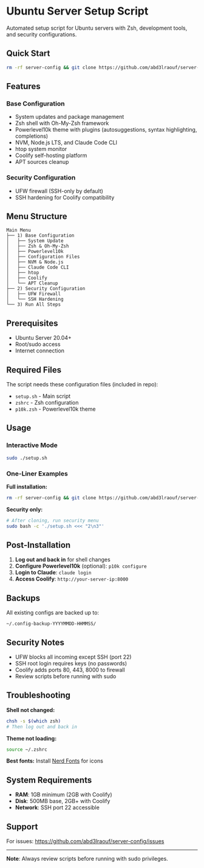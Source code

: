 # Ubuntu Server Setup Script

Automated setup script for Ubuntu servers with Zsh, development tools, and security configurations.

## Quick Start

```bash
rm -rf server-config && git clone https://github.com/abd3lraouf/server-config.git && cd server-config && chmod +x setup.sh && sudo ./setup.sh
```

## Features

### Base Configuration
- System updates and package management
- Zsh shell with Oh-My-Zsh framework
- Powerlevel10k theme with plugins (autosuggestions, syntax highlighting, completions)
- NVM, Node.js LTS, and Claude Code CLI
- htop system monitor
- Coolify self-hosting platform
- APT sources cleanup

### Security Configuration  
- UFW firewall (SSH-only by default)
- SSH hardening for Coolify compatibility

## Menu Structure

```
Main Menu
├── 1) Base Configuration
│   ├── System Update
│   ├── Zsh & Oh-My-Zsh
│   ├── Powerlevel10k
│   ├── Configuration Files
│   ├── NVM & Node.js
│   ├── Claude Code CLI
│   ├── htop
│   ├── Coolify
│   └── APT Cleanup
├── 2) Security Configuration
│   ├── UFW Firewall
│   └── SSH Hardening
└── 3) Run All Steps
```

## Prerequisites

- Ubuntu Server 20.04+ 
- Root/sudo access
- Internet connection

## Required Files

The script needs these configuration files (included in repo):
- `setup.sh` - Main script
- `zshrc` - Zsh configuration
- `p10k.zsh` - Powerlevel10k theme

## Usage

### Interactive Mode
```bash
sudo ./setup.sh
```

### One-Liner Examples

**Full installation:**
```bash
rm -rf server-config && git clone https://github.com/abd3lraouf/server-config.git && cd server-config && chmod +x setup.sh && sudo ./setup.sh
```

**Security only:**
```bash
# After cloning, run security menu
sudo bash -c './setup.sh <<< "2\n3"'
```

## Post-Installation

1. **Log out and back in** for shell changes
2. **Configure Powerlevel10k** (optional): `p10k configure`
3. **Login to Claude**: `claude login`
4. **Access Coolify**: `http://your-server-ip:8000`

## Backups

All existing configs are backed up to:
```
~/.config-backup-YYYYMMDD-HHMMSS/
```

## Security Notes

- UFW blocks all incoming except SSH (port 22)
- SSH root login requires keys (no passwords)
- Coolify adds ports 80, 443, 8000 to firewall
- Review scripts before running with sudo

## Troubleshooting

**Shell not changed:**
```bash
chsh -s $(which zsh)
# Then log out and back in
```

**Theme not loading:**
```bash
source ~/.zshrc
```

**Best fonts:** Install [Nerd Fonts](https://www.nerdfonts.com/) for icons

## System Requirements

- **RAM**: 1GB minimum (2GB with Coolify)
- **Disk**: 500MB base, 2GB+ with Coolify
- **Network**: SSH port 22 accessible

## Support

For issues: https://github.com/abd3lraouf/server-config/issues

---
**Note**: Always review scripts before running with sudo privileges.